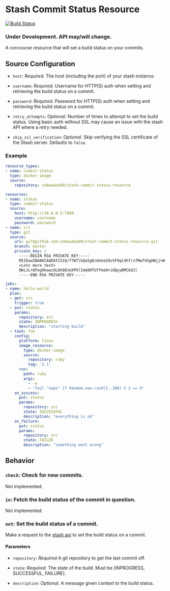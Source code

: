 # Stash Commit Status Resource

[![Build Status](https://travis-ci.org/zabawaba99/stash-commit-status-resource.svg?branch=master)](https://travis-ci.org/zabawaba99/stash-commit-status-resource)

### Under Development. API may/will change.

A concourse resource that will set a build status on your commits.

## Source Configuration

* `host`: *Required.* The host (including the port) of your stash instance.

* `username`: *Required.* Username for HTTP(S) auth when setting and retrieving
  the build status on a commit.

* `password`: *Required.* Password for HTTP(S) auth when setting and retrieving
  the build status on a commit.

* `retry_attempts`: *Optional.* Number of times to attempt to set the build status.
  Using basic auth without SSL may cause an issue with the stash API where a retry
  needed.

* `skip_ssl_verification`: *Optional.* Skip verifying the SSL certificate of the
  Stash server. Defaults to `false`.

### Example

```yaml
resource_types:
- name: commit-status
  type: docker-image
  source:
    repository: zabawaba99/stash-commit-status-resource

resources:
- name: status
  type: commit-status
  source:
    host: http://10.0.0.5:7990
    username: username
    password: password
- name: src
  type: git
  source:
    uri: git@github.com:zabawaba99/stash-commit-status-resource.git
    branch: master
    private_key: |
      -----BEGIN RSA PRIVATE KEY-----
      MIIEowIBAAKCAQEAtCS10/f7W7lkQaSgD/mVeaSOvSF9ql4hf/zfMwfVGgHWjj+W
      <Lots more text>
      DWiJL+OFeg9kawcUL6hQ8JeXPhlImG6RTUffma9+iGQyyBMCGd1l
      -----END RSA PRIVATE KEY-----

jobs:
- name: hello-world
  plan:
  - get: src
    trigger: true
  - put: status
    params:
      repository: src
      state: INPROGRESS
      description: "starting build"
  - task: foo
    config:
      platform: linux
      image_resource:
        type: docker-image
        source:
          repository: ruby
          tag: '2.1'
      run:
        path: ruby
        args:
          - -e
          - 'fail "nope" if Random.new.rand(1..100) % 2 == 0'
    on_success:
      put: status
      params:
        repository: src
        state: SUCCESSFUL
        description: "everything is ok"
    on_failure:
      put: status
      params:
        repository: src
        state: FAILED
        description: "something went wrong"
```

## Behavior

### `check`: Check for new commits.

Not implemented.

### `in`: Fetch the build status of the commit in question.

Not implemented.

### `out`: Set the build status of a commit.

Make a request to the [stash api]()
to set the build status on a commit.

#### Parameters

* `repository`: *Required* A git repository to get the last commit off.

* `state`: *Required.* The state of the build. Must be [INPROGRESS, SUCCESSFUL, FAILURE].

* `description`: *Optional.* A message given context to the build status.
